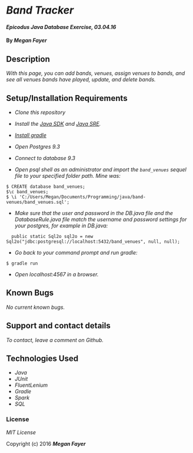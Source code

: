 # _Band Tracker_

#### _Epicodus Java Database Exercise, 03.04.16_

#### By _**Megan Fayer**_

## Description

_With this page, you can add bands, venues, assign venues to bands, and see all venues bands have played, update, and delete bands._

## Setup/Installation Requirements

* _Clone this repository_
* _Install the [Java SDK](http://www.oracle.com/technetwork/java/javase/downloads/jdk8-downloads-2133151.html) and [Java SRE](http://www.java.com/en/)._
* _[Install gradle](http://codetutr.com/2013/03/23/how-to-install-gradle/)_
* _Open Postgres 9.3_
* _Connect to database 9.3_

* _Open psql shell as an administrator and import the `band_venues` sequel file to your specified folder path. Mine was:_
```
$ CREATE database band_venues;
$\c band_venues;
$ \i 'C:/Users/Megan/Documents/Programming/java/band-venues/band_venues.sql';
```
* _Make sure that the user and password in the DB.java file and the DatabaseRule.java file match the username and password settings for your postgres, for example in DB.java:_

```
  public static Sql2o sql2o = new Sql2o("jdbc:postgresql://localhost:5432/band_venues", null, null);
```

* _Go back to your command prompt and run gradle:_
```
$ gradle run
```
* _Open localhost:4567 in a browser._

## Known Bugs

_No current known bugs._

## Support and contact details

_To contact, leave a comment on Github._

## Technologies Used

* _Java_
* _JUnit_
* _FluentLenium_
* _Gradle_
* _Spark_
* _SQL_

### License

*MIT License*

Copyright (c) 2016 **_Megan Fayer_**
